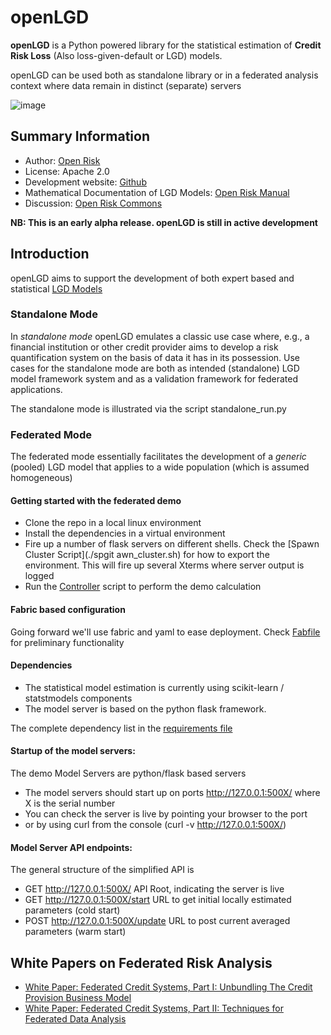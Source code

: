 # openLGD

**openLGD** is a Python powered library for the statistical estimation of **Credit Risk Loss** (Also loss-given-default or LGD) models. 

openLGD can be used both as standalone library or in a federated analysis context where data remain in distinct (separate) servers

![image](static/federated_models.png)

## Summary Information

* Author: [Open Risk](http://www.openriskmanagement.com)
* License: Apache 2.0
* Development website: [Github](https://github.com/open-risk/openLGD)
* Mathematical Documentation of LGD Models: [Open Risk Manual](https://www.openriskmanual.org/wiki/Loss_Given_Default_Models)
* Discussion: [Open Risk Commons](https://www.openriskcommons.org/c/openlgd/19)


**NB: This is an early alpha release. openLGD is still in active development**

## Introduction

openLGD aims to support the development of both expert based and statistical [LGD Models](https://www.openriskmanual.org/wiki/LGD%20Model) 

### Standalone Mode

In *standalone mode* openLGD emulates a classic use case where, e.g., a financial institution or other credit provider aims to develop a risk quantification system on the basis of data it has in its possession.  Use cases for the standalone mode are both as intended (standalone) LGD model framework system and as a validation framework for federated applications.

The standalone mode is illustrated via the script standalone_run.py

### Federated Mode

The federated mode essentially facilitates the development of a *generic* (pooled) LGD model that applies to a wide population (which is assumed homogeneous)


#### Getting started with the federated demo

* Clone the repo in a local linux environment
* Install the dependencies in a virtual environment
* Fire up a number of flask servers on different shells. Check the [Spawn Cluster Script](./spgit awn_cluster.sh) for how to export the environment. This will fire up several Xterms where server output is logged
* Run the [Controller](./federated_run.py) script to perform the demo calculation

#### Fabric based configuration
Going forward we'll use fabric and yaml to ease deployment. Check [Fabfile](./fabfile.py) for preliminary functionality

#### Dependencies
- The statistical model estimation is currently using scikit-learn / statstmodels components
- The model server is based on the python flask framework. 

The complete dependency list in the [requirements file](./requirements.txt)  

#### Startup of the model servers:

The demo Model Servers are python/flask based servers
- The model servers should start up on ports http://127.0.0.1:500X/ where X is the serial number
- You can check the server is live by pointing your browser to the port
- or by using curl from the console (curl -v http://127.0.0.1:500X/)
  
#### Model Server API endpoints: 
The general structure of the simplified API is

* GET http://127.0.0.1:500X/          API Root, indicating the server is live
* GET http://127.0.0.1:500X/start     URL to get initial locally estimated parameters (cold start)
* POST http://127.0.0.1:500X/update   URL to post current averaged parameters (warm start) 

## White Papers on Federated Risk Analysis

* [White Paper: Federated Credit Systems, Part I: Unbundling The Credit Provision Business Model](https://www.openriskmanagement.com/white_paper_federated_credit_part_i_systems_unbundling_the_credit_provision_business_model/)
* [White Paper: Federated Credit Systems, Part II: Techniques for Federated Data Analysis](https://www.openriskmanagement.com/white_paper_federated_credit_systems_part_ii_techniques_for_federated_data_analysis/)